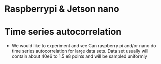 # Raspberrypi & Jetson nano
# Time series autocorrelation 
 - We would like to experiment and see Can raspberry pi and/or nano do time series autocorrelation for large data
   sets. Data set usually will contain about 40e6 to 1.5 e8 points and will be sampled uniformly

